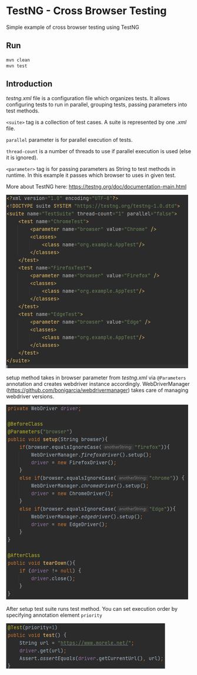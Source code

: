 # TestNG - Cross Browser Testing

Simple example of cross browser testing using TestNG

## Run

```
mvn clean
mvn test
```

## Introduction

*testng.xml* file is a configuration file which organizes tests.
It allows configuring tests to run in parallel, grouping tests, passing parameters into test methods.

`<suite>` tag is a collection of test cases. A suite is represented by one *.xml* file.

`parallel` parameter is for parallel execution of tests.

`thread-count` is a number of threads to use if parallel execution is used (else it is ignored).

`<parameter>` tag is for passing parameters as String to test methods in runtime.
In this example it passes which browser to uses in given test.

More about TestNG here: https://testng.org/doc/documentation-main.html


![Alt text](screens/img.png?raw=true "Optional Title")

setup method takes in browser parameter from *testng.xml* via `@Parameters` 
annotation and creates webdriver instance accordingly.
WebDriverManager (https://github.com/bonigarcia/webdrivermanager) takes care of managing webdriver versions.

![Alt text](screens/img_1.png?raw=true "Optional Title")

After setup test suite runs test method. You can set execution order by specifying
annotation element `priority`

![Alt text](screens/img_2.png?raw=true "Optional Title")